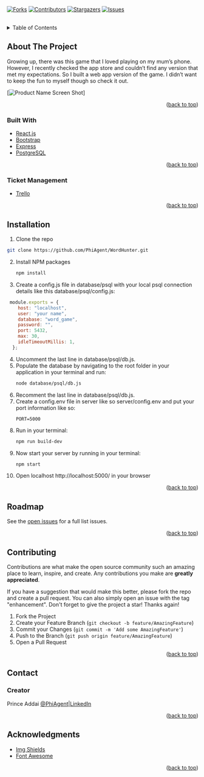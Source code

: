 <div id="top"></div>


[![Forks][forks-shield]][forks-url]
[![Contributors][contributors-shield]][contributors-url]
[![Stargazers][stars-shield]][stars-url]
[![Issues][issues-shield]][issues-url]


<!-- PROJECT LOGO -->
<br />

<!-- TABLE OF CONTENTS -->
<details>
  <summary>Table of Contents</summary>
  <ol>
    <li>
      <a href="#about-the-project">About The Project</a>
      <ul>
        <li><a href="#built-with">Built With</a></li>
        <li><a href="#Ticket Management">Ticket Management</a></li>
      </ul>
    </li>
    <li>
      <a href="#installation">Installation</a>
    </li>
    <li><a href="#roadmap">Roadmap</a></li>
    <li><a href="#contributing">Contributing</a></li>
    <li><a href="#contact">Contact</a></li>
    <li><a href="#acknowledgments">Acknowledgments</a></li>
  </ol>
</details>



<!-- ABOUT THE PROJECT -->
## About The Project
Growing up, there was this game that I loved playing on my mum’s phone. However, I recently checked the app store and couldn’t find any version that met my expectations. So I built a web app version of the game. I didn’t want to keep the fun to myself though so check it out.

[![Product Name Screen Shot][product-screenshot]]


<p align="right">(<a href="#top">back to top</a>)</p>

### Built With

* [React.js](https://reactjs.org/)
* [Bootstrap](https://getbootstrap.com/)
* [Express](https://expressjs.com/)
* [PostgreSQL](https://www.postgresql.org/)


<p align="right">(<a href="#top">back to top</a>)</p>

### Ticket Management

* [Trello](https://trello.com/b/4sj0buop/wordgame)

<p align="right">(<a href="#top">back to top</a>)</p>

<!-- INSTALLATION -->

## Installation

1. Clone the repo
<!-- update link here -->
   ```sh
   git clone https://github.com/PhiAgent/WordHunter.git
   ```
2. Install NPM packages
   ```sh
   npm install
   ```
3. Create a config.js file in database/psql with your local psql connection details like this database/psql/config.js:
  ```js
   module.exports = {
      host: "localhost",
      user: "your name",
      database: "word_game",
      password: "",
      port: 5432,
      max: 30,
      idleTimeoutMillis: 1,
    };
   ```
4. Uncomment the last line in database/psql/db.js.
5. Populate the database by navigating to the root folder in your application in your terminal and run:
    ```sh
   node database/psql/db.js
    ```
6. Recomment the last line in database/psql/db.js.
7. Create a config.env file in server like so server/config.env and put your port information like so:
    ```
   PORT=5000
   ```
8. Run in your terminal:
    ```sh
   npm run build-dev
    ```
9. Now start your server by running in your terminal:
    ```sh
   npm start
    ```
10. Open localhost http://localhost:5000/ in your browser

<p align="right">(<a href="#top">back to top</a>)</p>


<!-- ROADMAP -->
## Roadmap

<!-- update link here -->
See the [open issues](https://github.com/Team-Spaghetti/FEC-Project/issues) for a full list issues.

<p align="right">(<a href="#top">back to top</a>)</p>



<!-- CONTRIBUTING -->
## Contributing

Contributions are what make the open source community such an amazing place to learn, inspire, and create. Any contributions you make are **greatly appreciated**.

If you have a suggestion that would make this better, please fork the repo and create a pull request. You can also simply open an issue with the tag "enhancement".
Don't forget to give the project a star! Thanks again!

1. Fork the Project
2. Create your Feature Branch (`git checkout -b feature/AmazingFeature`)
3. Commit your Changes (`git commit -m 'Add some AmazingFeature'`)
4. Push to the Branch (`git push origin feature/AmazingFeature`)
5. Open a Pull Request

<p align="right">(<a href="#top">back to top</a>)</p>




<!-- CONTACT -->
## Contact

### Creator

Prince Addai [@PhiAgent](https://github.com/PhiAgent)|[LinkedIn](https://www.linkedin.com/in/prince-gyekye-addai/)

<p align="right">(<a href="#top">back to top</a>)</p>



<!-- ACKNOWLEDGMENTS -->
## Acknowledgments

* [Img Shields](https://shields.io)
* [Font Awesome](https://fontawesome.com)

<p align="right">(<a href="#top">back to top</a>)</p>


<!-- update links here -->
<!-- MARKDOWN LINKS & IMAGES -->
<!-- https://www.markdownguide.org/basic-syntax/#reference-style-links -->
[contributors-shield]: https://img.shields.io/github/contributors/PhiAgent/WordHunter?color=green
[contributors-url]: https://github.com/PhiAgent/WordHunter/graphs/contributors
[forks-shield]: https://img.shields.io/github/forks/PhiAgent/WordHunter?style=social
[forks-url]: https://github.com/PhiAgent/WordHunter/network/members
[stars-shield]: https://img.shields.io/github/stars/PhiAgent/WordHunter?style=social
[stars-url]: https://github.com/PhiAgent/WordHunter/stargazers
[issues-shield]: https://img.shields.io/github/issues/PhiAgent/WordHunter
[issues-url]: https://github.com/PhiAgent/WordHunter/issues
[product-screenshot]: out.gif
